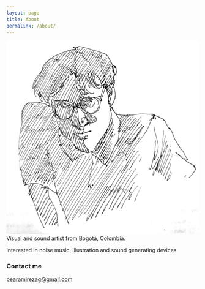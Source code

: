 ```yaml
---
layout: page
title: About
permalink: /about/
---
```


![portrait](/images/Bild.jpeg)
Visual and sound artist from Bogotá, Colombia.

Interested in noise music, illustration and sound generating devices


### Contact me

[pearamirezag@gmail.com](mailto:pearamirezag@gmail.com)
